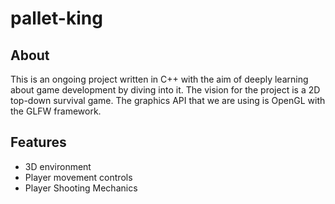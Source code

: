 # pallet-king
## About
This is an ongoing project written in C++ with the aim of deeply learning about game development by diving into it. The vision for the project is a 2D top-down survival game. The graphics API that we are using is OpenGL with the GLFW framework. 
## Features
- 3D environment
- Player movement controls
- Player Shooting Mechanics
